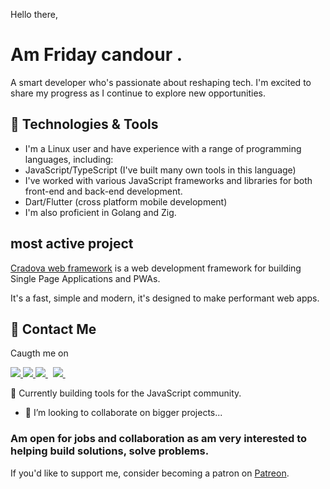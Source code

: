 Hello there,

# Am Friday candour .

A smart developer who's passionate about reshaping tech.
I'm excited to share my progress as I continue to explore new opportunities.


## 🔧 Technologies & Tools

  - I'm a Linux user and have experience with a range of programming languages, including:
  - JavaScript/TypeScript (I've built many own tools in this language)
  - I've worked with various JavaScript frameworks and libraries for both front-end and back-end development.
  - Dart/Flutter (cross platform mobile development)
  - I'm also proficient in Golang and Zig.


## most active project

 [Cradova web framework](https://github.com/fridaycandour/cradova) is a web development framework for building Single Page Applications and PWAs.
 
 It's a fast, simple and modern, it's designed to make performant web apps.

## 🤝 Contact Me

Caugth me on

<a href="https://api.whatsapp.com/send?phone=2349131131725&text=Hello%20Friday,%20I%20got%20your%20contact%20from%20your%20Github%20profile" alt="Connect on Whatsapp"> 
    <img src="https://img.shields.io/badge/WHATSAPP-%2325D366.svg?&style=for-the-badge&logo=whatsapp&logoColor=white" /> 
</a>
<a href="https://www.twitter.com/fridaycandour" alt="Follow Me on Twitter"> 
    <img src="https://img.shields.io/badge/twitter-%231DA1F2.svg?&style=for-the-badge&logo=twitter&logoColor=white" />
</a>
<a href="https://www.linkedin.com/in/uiedbook" alt="Connect on LinkedIn"> 
  <img src="https://img.shields.io/badge/linkedin-%230077B5.svg?&style=for-the-badge&logo=linkedin&logoColor=white" />
</a>&nbsp;
<a href="mailto:fridaymaxtour@gmail.com">
  <img src="https://img.shields.io/badge/email me-%23D14836.svg?&style=for-the-badge&logo=gmail&logoColor=white" />
</a>&nbsp;&nbsp;


<!-- links to your social media accounts -->

[1]: https://mobile.twitter.com/fridaycandour
[2]: https://github.com/fridaycandour
[3]: https://www.linkedin.com/in/friday-candour-8a18011a5


 🔭 Currently building tools for the JavaScript community.
 
- 👯 I’m looking to collaborate on bigger projects...

### Am open for jobs and collaboration as am very interested to helping build solutions, solve problems.

If you'd like to support me, consider becoming a patron on [Patreon](https://www.patreon.com/Fridaycandour). 

